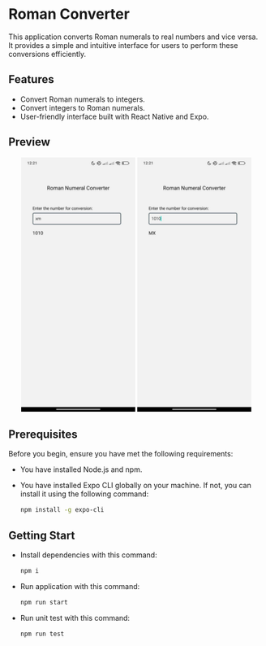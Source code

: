 # Roman Converter

This application converts Roman numerals to real numbers and vice versa. It provides a simple and intuitive interface for users to perform these conversions efficiently.

## Features

- Convert Roman numerals to integers.
- Convert integers to Roman numerals.
- User-friendly interface built with React Native and Expo.

## Preview

<p align="center">
  <img src="./github/1.jpg" alt="accio" width="auto" height="500px">
  <img src="./github/2.jpeg" alt="accio" width="auto" height="500px">
</p>

## Prerequisites

Before you begin, ensure you have met the following requirements:

- You have installed Node.js and npm.
- You have installed Expo CLI globally on your machine. If not, you can install it using the following command:

  ```bash
  npm install -g expo-cli
  ```

## Getting Start

- Install dependencies with this command:

  ```bash
  npm i
  ```

- Run application with this command:

  ```bash
  npm run start
  ```

- Run unit test with this command:

  ```bash
  npm run test
  ```

